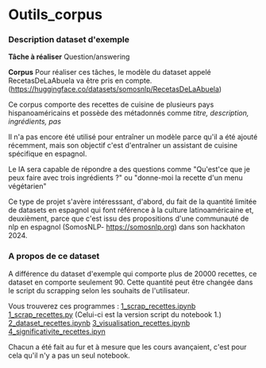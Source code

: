 # Outils_corpus

### Description dataset d'exemple
__Tâche à réaliser__
 Question/answering

 __Corpus__
 Pour réaliser ces tâches, le modèle du dataset appelé RecetasDeLaAbuela va être pris en compte. (https://huggingface.co/datasets/somosnlp/RecetasDeLaAbuela)

 Ce corpus comporte des recettes de cuisine de plusieurs pays hispanoaméricains et possède des métadonnés comme _titre, description, ingrédients, pas_

 Il n'a pas encore été utilisé pour entraîner un modèle parce qu'il a été ajouté récemment, mais son objectif c'est d'entraîner un assistant de cuisine spécifique en espagnol. 

 Le IA sera capable de répondre a des questions comme 
 "Qu'est'ce que je peux faire avec trois ingrédients ?" ou "donne-moi la recette d'un menu végétarien"


 Ce type de projet s'avère intéresssant, d'abord, du fait de la quantité limitée de datasets en espagnol qui font référence à la culture latinoaméricaine et, deuxièment, parce que c'est issu des propositions d'une communauté de nlp en espagnol (SomosNLP- https://somosnlp.org) dans son hackhaton 2024.

### A propos de ce dataset

A différence du dataset d'exemple qui comporte plus de 20000 recettes, ce dataset en comporte seulement 90. Cette quantité peut être changée dans le script du scrapping selon les souhaits de l'utilisateur.

Vous trouverez ces programmes :
[1_scrap_recettes.ipynb](scripts/1_scrap_recettes.ipynb) 
[1_scrap_recettes.py](scripts/1_scrap_recettes.py) (Celui-ci est la version script du notebook 1.)
[2_dataset_recettes.ipynb](scripts/2_dataset_recettes.ipynb) 
[3_visualisation_recettes.ipynb](scripts/3_visualisation_recettes.ipynb) 
[4_significativite_recettes.ipyn](scripts/4_significativite_recettes.ipynb)

Chacun a été fait au fur et à mesure que les cours avançaient, c'est pour cela qu'il n'y a pas un seul notebook. 